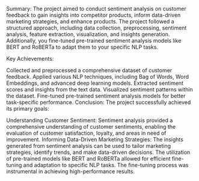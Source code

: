 Summary:
The project aimed to conduct sentiment analysis on customer feedback to gain insights into competitor products, inform data-driven marketing strategies, and enhance products. The project followed a structured approach, including data collection, preprocessing, sentiment analysis, feature extraction, visualization, and insights generation. Additionally, you fine-tuned pre-trained sentiment analysis models like BERT and RoBERTa to adapt them to your specific NLP tasks.

Key Achievements:

Collected and preprocessed a comprehensive dataset of customer feedback.
Applied various NLP techniques, including Bag of Words, Word Embeddings, and advanced deep learning models.
Extracted sentiment scores and insights from the text data.
Visualized sentiment patterns within the dataset.
Fine-tuned pre-trained sentiment analysis models for better task-specific performance.
Conclusion:
The project successfully achieved its primary goals:

Understanding Customer Sentiment: Sentiment analysis provided a comprehensive understanding of customer sentiments, enabling the evaluation of customer satisfaction, loyalty, and areas in need of improvement.
Informing Data-Driven Marketing Strategies: The insights generated from sentiment analysis can be used to tailor marketing strategies, identify trends, and make data-driven decisions.
The utilization of pre-trained models like BERT and RoBERTa allowed for efficient fine-tuning and adaptation to specific NLP tasks. The fine-tuning process was instrumental in achieving high-performance results.

